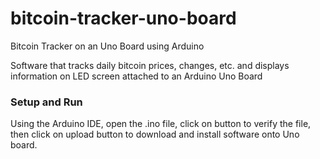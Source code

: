 # bitcoin-tracker-uno-board
Bitcoin Tracker on an Uno Board using Arduino

Software that tracks daily bitcoin prices, changes, etc. and displays information on LED screen attached to an Arduino Uno Board

### Setup and Run
Using the Arduino IDE, open the .ino file, click on button to verify the file, then click on upload button to download and install software onto Uno board.
